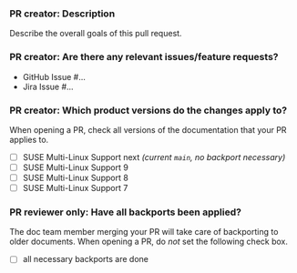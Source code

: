 ### PR creator: Description

Describe the overall goals of this pull request.


### PR creator: Are there any relevant issues/feature requests?

* GitHub Issue #...
* Jira Issue #...


### PR creator: Which product versions do the changes apply to?

When opening a PR, check all versions of the documentation that your PR applies to.

- [ ] SUSE Multi-Linux Support next *(current `main`, no backport necessary)*
- [ ] SUSE Multi-Linux Support 9
- [ ] SUSE Multi-Linux Support 8
- [ ] SUSE Multi-Linux Support 7

### PR reviewer only: Have all backports been applied?

The doc team member merging your PR will take care of backporting to older documents.
When opening a PR, do *not* set the following check box.

- [ ] all necessary backports are done
